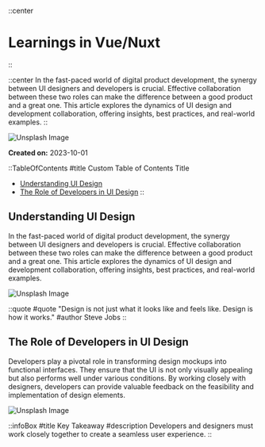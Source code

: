 ::center
# Learnings in Vue/Nuxt
::

::center
In the fast-paced world of digital product development, the synergy between UI designers and developers is crucial. Effective collaboration between these two roles can make the difference between a good product and a great one. This article explores the dynamics of UI design and development collaboration, offering insights, best practices, and real-world examples.
::

![Unsplash Image](https://source.unsplash.com/random/800x600)

**Created on:** 2023-10-01

::TableOfContents
#title
Custom Table of Contents Title
- [Understanding UI Design](#understanding-ui-design)
- [The Role of Developers in UI Design](#the-role-of-developers-in-ui-design)
::

## Understanding UI Design
In the fast-paced world of digital product development, the synergy between UI designers and developers is crucial. Effective collaboration between these two roles can make the difference between a good product and a great one. This article explores the dynamics of UI design and development collaboration, offering insights, best practices, and real-world examples.

![Unsplash Image](https://source.unsplash.com/random/800x600)

::quote
#quote
"Design is not just what it looks like and feels like. Design is how it works."
#author
Steve Jobs
::

## The Role of Developers in UI Design
Developers play a pivotal role in transforming design mockups into functional interfaces. They ensure that the UI is not only visually appealing but also performs well under various conditions. By working closely with designers, developers can provide valuable feedback on the feasibility and implementation of design elements.

![Unsplash Image](https://source.unsplash.com/random/800x600)

::infoBox
#title
Key Takeaway
#description
Developers and designers must work closely together to create a seamless user experience.
::